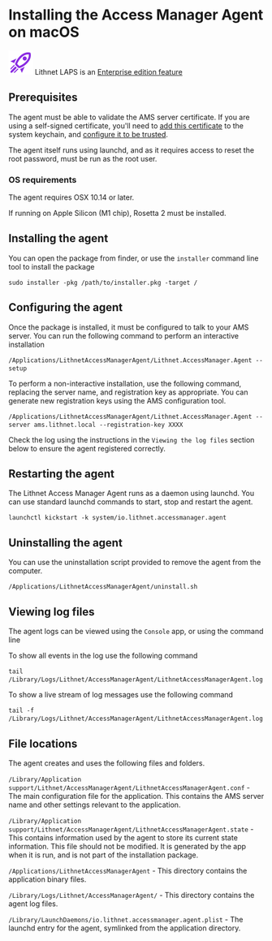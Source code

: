 # Installing the Access Manager Agent on macOS

![](../../.gitbook/assets/badge-enterprise-edition-rocket.svg) Lithnet LAPS is an [Enterprise edition feature](../../access-manager-editions.md)

## Prerequisites

The agent must be able to validate the AMS server certificate. If you are using a self-signed certificate, you'll need to [add this certificate](https://support.apple.com/en-au/guide/keychain-access/kyca2431/mac) to the system keychain, and [configure it to be trusted](https://support.apple.com/en-au/guide/keychain-access/kyca11871/mac).

The agent itself runs using launchd, and as it requires access to reset the root password, must be run as the root user.

### OS requirements

The agent requires OSX 10.14 or later.

If running on Apple Silicon (M1 chip), Rosetta 2 must be installed.

## Installing the agent

You can open the package from finder, or use the `installer` command line tool to install the package

```shell
sudo installer -pkg /path/to/installer.pkg -target /
```

## Configuring the agent

Once the package is installed, it must be configured to talk to your AMS server. You can run the following command to perform an interactive installation

```shell
/Applications/LithnetAccessManagerAgent/Lithnet.AccessManager.Agent --setup
```

To perform a non-interactive installation, use the following command, replacing the server name, and registration key as appropriate. You can generate new registration keys using the AMS configuration tool.

```shell
/Applications/LithnetAccessManagerAgent/Lithnet.AccessManager.Agent --server ams.lithnet.local --registration-key XXXX
```

Check the log using the instructions in the `Viewing the log files` section below to ensure the agent registered correctly.

## Restarting the agent

The Lithnet Access Manager Agent runs as a daemon using launchd. You can use standard launchd commands to start, stop and restart the agent.

```shell
launchctl kickstart -k system/io.lithnet.accessmanager.agent
```

## Uninstalling the agent

You can use the uninstallation script provided to remove the agent from the computer.

```shell
/Applications/LithnetAccessManagerAgent/uninstall.sh
```

## Viewing log files

The agent logs can be viewed using the `Console` app, or using the command line

To show all events in the log use the following command

```shell
tail /Library/Logs/Lithnet/AccessManagerAgent/LithnetAccessManagerAgent.log
```

To show a live stream of log messages use the following command

```shell
tail -f /Library/Logs/Lithnet/AccessManagerAgent/LithnetAccessManagerAgent.log
```

## File locations

The agent creates and uses the following files and folders.

`/Library/Application support/Lithnet/AccessManagerAgent/LithnetAccessManagerAgent.conf` - The main configuration file for the application. This contains the AMS server name and other settings relevant to the application.

`/Library/Application support/Lithnet/AccessManagerAgent/LithnetAccessManagerAgent.state` - This contains information used by the agent to store its current state information. This file should not be modified. It is generated by the app when it is run, and is not part of the installation package.

`/Applications/LithnetAccessManagerAgent` - This directory contains the application binary files.

`/Library/Logs/Lithnet/AccessManagerAgent/` - This directory contains the agent log files.

`/Library/LaunchDaemons/io.lithnet.accessmanager.agent.plist` - The launchd entry for the agent, symlinked from the application directory.
